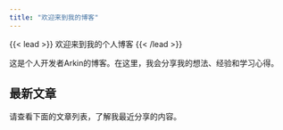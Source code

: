 ```yaml
---
title: "欢迎来到我的博客"
---
```


{{< lead >}}
欢迎来到我的个人博客
{{< /lead >}}

这是个人开发者Arkin的博客。在这里，我会分享我的想法、经验和学习心得。

<!-- <div class="flex px-4 py-2 mb-8 text-base rounded-md bg-primary-100 dark:bg-primary-900">
  <span class="flex items-center pe-3 text-primary-400">
    {{< icon "triangle-exclamation" >}}
  </span>
  <span class="flex items-center justify-between grow dark:text-neutral-300">
    <span class="prose dark:prose-invert">这是一个 <code id="layout">profile</code> 布局的示例.</span>
    <button
      id="switch-layout-button"
      class="px-4 !text-neutral !no-underline rounded-md bg-primary-600 hover:!bg-primary-500 dark:bg-primary-800 dark:hover:!bg-primary-700"
    >
      切换布局 &orarr;
    </button>
  </span>
</div> -->

## 最新文章

请查看下面的文章列表，了解我最近分享的内容。
